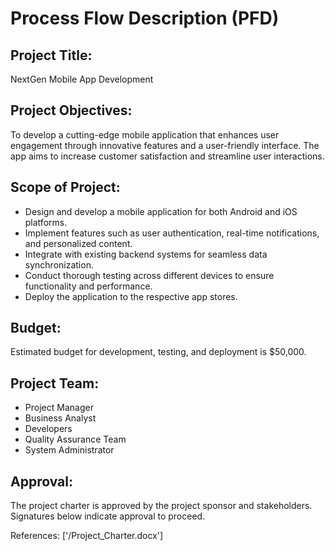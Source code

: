 # Process Flow Description (PFD)

## Project Title:
NextGen Mobile App Development

## Project Objectives:
To develop a cutting-edge mobile application that enhances user engagement through innovative features and a user-friendly interface. The app aims to increase customer satisfaction and streamline user interactions.

## Scope of Project:
- Design and develop a mobile application for both Android and iOS platforms.
- Implement features such as user authentication, real-time notifications, and personalized content.
- Integrate with existing backend systems for seamless data synchronization.
- Conduct thorough testing across different devices to ensure functionality and performance.
- Deploy the application to the respective app stores.

## Budget:
Estimated budget for development, testing, and deployment is $50,000.

## Project Team:
- Project Manager
- Business Analyst
- Developers
- Quality Assurance Team
- System Administrator

## Approval:
The project charter is approved by the project sponsor and stakeholders. Signatures below indicate approval to proceed.

References: ['/Project_Charter.docx']